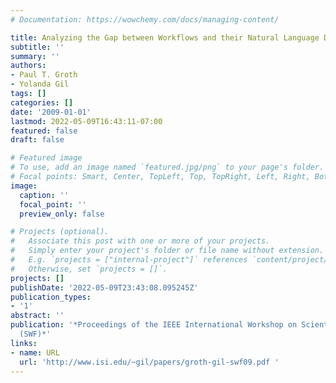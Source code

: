 ```yaml
---
# Documentation: https://wowchemy.com/docs/managing-content/

title: Analyzing the Gap between Workflows and their Natural Language Descriptions
subtitle: ''
summary: ''
authors:
- Paul T. Groth
- Yolanda Gil
tags: []
categories: []
date: '2009-01-01'
lastmod: 2022-05-09T16:43:11-07:00
featured: false
draft: false

# Featured image
# To use, add an image named `featured.jpg/png` to your page's folder.
# Focal points: Smart, Center, TopLeft, Top, TopRight, Left, Right, BottomLeft, Bottom, BottomRight.
image:
  caption: ''
  focal_point: ''
  preview_only: false

# Projects (optional).
#   Associate this post with one or more of your projects.
#   Simply enter your project's folder or file name without extension.
#   E.g. `projects = ["internal-project"]` references `content/project/deep-learning/index.md`.
#   Otherwise, set `projects = []`.
projects: []
publishDate: '2022-05-09T23:43:08.095245Z'
publication_types:
- '1'
abstract: ''
publication: '*Proceedings of the IEEE International Workshop on Scientific Workflows
  (SWF)*'
links:
- name: URL
  url: 'http://www.isi.edu/~gil/papers/groth-gil-swf09.pdf '
---
```

